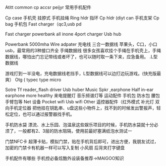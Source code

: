 Atitt common cp accsr peijyr 
常用手机配件


Cp case 手机壳
挂脖式 手机挂绳
Ring hldr 指环
Cp hldr (diyt can 手机支架
Cp bag  手机包
Fast charger（qc3,usb pd

Fast charger powerbank all inone
4port charger
Usb hub

Powerbank
5000mha
Wire adpater 充电线
三合一数据线
苹果头，C口，小口usb，最常用的3种接口齐全
手绳数据线
很多女孩喜欢挂个手绳在手机壳上，手绳数据线，哪怕出门忘记带线或者坏了，也可以随时取一条下来，应急备用。
.L型数据线


 游戏打到一半没电，充电数据线老挡手，L型数据线可以边打边玩游戏。(快充版最爽）
Otg  ( typec type micro

Sotre
Tf  reader,,flash driver
Usb huber
Music
Spkr  ,earphone
Half in-ear earphone more healthy
来电提醒灯   音乐频谱灯等
运动配件
手机包  防水包 腰包 手臂包等
Net 设备
Pocket wifi
Usb wifi
Other
遥控器配件（红外模式
补光灯
双向手机定位器
把他挂在钥匙串、u盘这些小物件上，找不到的时候发出警报声，轻松定位，也可以通过报警器找手机。



手机防水袋
漂流、水上乐园、泡温泉这些娱乐项目的时候，手机防水袋就十分必须了，一般都有2、3层的防水阻隔，使用前最好塞满纸泡水测试一

门禁NFC卡
超薄卡贴，模拟门禁，贴在手机背后即可，进出方便，我朋友试过，加密的门禁卡有机器一样可以写入复制
小风扇
后背夹打字键盘

手机配件有哪些 手机控必备炫酷外设装备推荐→MAIGOO知识
